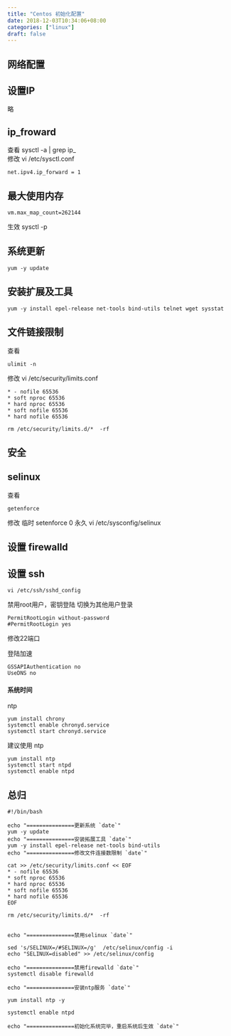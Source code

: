 ```yaml
---
title: "Centos 初始化配置"
date: 2018-12-03T10:34:06+08:00
categories: ["linux"]
draft: false
---
```


## 网络配置 

## 设置IP 

 略

## ip_froward  

查看 sysctl -a | grep ip_    
修改 vi /etc/sysctl.conf   
```
net.ipv4.ip_forward = 1
```

## 最大使用内存
```
vm.max_map_count=262144
```
生效 sysctl -p

## 系统更新

```
yum -y update
```

## 安装扩展及工具

```
yum -y install epel-release net-tools bind-utils telnet wget sysstat 
```

## 文件链接限制

查看 

```
ulimit -n
```

修改 
vi /etc/security/limits.conf  
```
* - nofile 65536
* soft nproc 65536
* hard nproc 65536
* soft nofile 65536
* hard nofile 65536
```
```
rm /etc/security/limits.d/*  -rf
```

## 安全

## selinux

查看 

```
getenforce
```
    
修改 临时 setenforce 0 
永久 vi /etc/sysconfig/selinux

## 设置 firewalld

## 设置 ssh 

```
vi /etc/ssh/sshd_config
```

禁用root用户，密钥登陆 切换为其他用户登录

```
PermitRootLogin without-password
#PermitRootLogin yes
```

修改22端口

登陆加速 
```
GSSAPIAuthentication no
UseDNS no
```
#### 系统时间

ntp

```
yum install chrony
systemctl enable chronyd.service
systemctl start chronyd.service
``` 

建议使用  ntp

```
yum install ntp
systemctl start ntpd
systemctl enable ntpd
```

## 总归

```
#!/bin/bash

echo "===============更新系统 `date`"          
yum -y update
echo "===============安装拓展工具 `date`" 
yum -y install epel-release net-tools bind-utils
echo "===============修改文件连接数限制 `date`" 

cat >> /etc/security/limits.conf << EOF
* - nofile 65536
* soft nproc 65536
* hard nproc 65536
* soft nofile 65536
* hard nofile 65536
EOF

rm /etc/security/limits.d/*  -rf


echo "===============禁用selinux `date`" 

sed 's/SELINUX=/#SELINUX=/g'  /etc/selinux/config -i
echo "SELINUX=disabled" >> /etc/selinux/config

echo "===============禁用firewalld `date`"
systemctl disable firewalld

echo "===============安装ntp服务 `date`"

yum install ntp -y

systemctl enable ntpd 

echo "===============初始化系统完毕，重启系统后生效 `date`"
```
